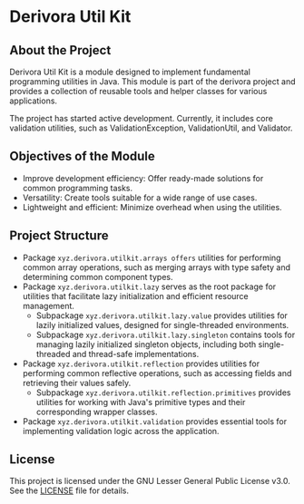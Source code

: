 # Derivora Util Kit

## About the Project

Derivora Util Kit is a module designed to implement fundamental programming utilities in Java. This module is part of the derivora project and provides a collection of reusable tools and helper classes for various applications.

The project has started active development. Currently, it includes core validation utilities, such as ValidationException, ValidationUtil, and Validator.

## Objectives of the Module

* Improve development efficiency: Offer ready-made solutions for common programming tasks.
* Versatility: Create tools suitable for a wide range of use cases.
* Lightweight and efficient: Minimize overhead when using the utilities.

## Project Structure

* Package `xyz.derivora.utilkit.arrays offers` utilities for performing common array operations, such as merging arrays with type safety and determining common component types.
* Package `xyz.derivora.utilkit.lazy` serves as the root package for utilities that facilitate lazy initialization and efficient resource management.
    * Subpackage `xyz.derivora.utilkit.lazy.value` provides utilities for lazily initialized values, designed for single-threaded environments.
    * Subpackage `xyz.derivora.utilkit.lazy.singleton` contains tools for managing lazily initialized singleton objects, including both single-threaded and thread-safe implementations.
* Package `xyz.derivora.utilkit.reflection` provides utilities for performing common reflective operations, such as accessing fields and retrieving their values safely.
  * Subpackage `xyz.derivora.utilkit.reflection.primitives` provides utilities for working with Java's primitive types and their corresponding wrapper classes.
* Package `xyz.derivora.utilkit.validation` provides essential tools for implementing validation logic across the application.

## License

This project is licensed under the GNU Lesser General Public License v3.0.
See the [LICENSE](./LICENSE) file for details.